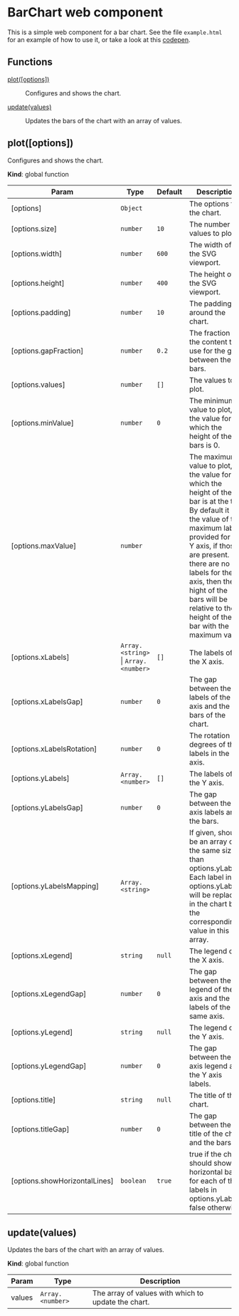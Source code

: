 # BarChart web component

This is a simple web component for a bar chart. See the file `example.html` for
an example of how to use it, or take a look at this
[codepen](https://codepen.io/JoseIVP/pen/bGWbQaz).

## Functions

<dl>
<dt><a href="#plot">plot([options])</a></dt>
<dd><p>Configures and shows the chart.</p>
</dd>
<dt><a href="#update">update(values)</a></dt>
<dd><p>Updates the bars of the chart with an array of values.</p>
</dd>
</dl>

<a name="plot"></a>

## plot([options])
Configures and shows the chart.

**Kind**: global function  

| Param | Type | Default | Description |
| --- | --- | --- | --- |
| [options] | <code>Object</code> |  | The options for the chart. |
| [options.size] | <code>number</code> | <code>10</code> | The number of values to plot. |
| [options.width] | <code>number</code> | <code>600</code> | The width of the SVG viewport. |
| [options.height] | <code>number</code> | <code>400</code> | The height of the SVG viewport. |
| [options.padding] | <code>number</code> | <code>10</code> | The padding around the chart. |
| [options.gapFraction] | <code>number</code> | <code>0.2</code> | The fraction of the content to use for the gaps between the bars. |
| [options.values] | <code>number</code> | <code>[]</code> | The values to plot. |
| [options.minValue] | <code>number</code> | <code>0</code> | The minimum value to plot, i.e. the value for which the height of the bars is 0. |
| [options.maxValue] | <code>number</code> |  | The maximum value to plot, i.e. the value for which the height of the bar is at the top. By default it is the value of the maximum label provided for the Y axis, if those are present. If there are no labels for the Y axis, then the hight of the bars will be relative to the height of the bar with the maximum value. |
| [options.xLabels] | <code>Array.&lt;string&gt;</code> \| <code>Array.&lt;number&gt;</code> | <code>[]</code> | The labels of the X axis. |
| [options.xLabelsGap] | <code>number</code> | <code>0</code> | The gap between the labels of the X axis and the bars of the chart. |
| [options.xLabelsRotation] | <code>number</code> | <code>0</code> | The rotation in degrees of the labels in the X axis. |
| [options.yLabels] | <code>Array.&lt;number&gt;</code> | <code>[]</code> | The labels of the Y axis. |
| [options.yLabelsGap] | <code>number</code> | <code>0</code> | The gap between the Y axis labels and the bars. |
| [options.yLabelsMapping] | <code>Array.&lt;string&gt;</code> | <code></code> | If given, should be an array of the same size than options.yLabels. Each label in options.yLabels will be replaced in the chart by the corresponding value in this array. |
| [options.xLegend] | <code>string</code> | <code>null</code> | The legend of the X axis. |
| [options.xLegendGap] | <code>number</code> | <code>0</code> | The gap between the legend of the X axis and the labels of the same axis. |
| [options.yLegend] | <code>string</code> | <code>null</code> | The legend of the Y axis. |
| [options.yLegendGap] | <code>number</code> | <code>0</code> | The gap between the Y axis legend and the Y axis labels. |
| [options.title] | <code>string</code> | <code>null</code> | The title of the chart. |
| [options.titleGap] | <code>number</code> | <code>0</code> | The gap between the title of the chart and the bars. |
| [options.showHorizontalLines] | <code>boolean</code> | <code>true</code> | true if the chart should show horizontal bars for each of the labels in options.yLabels, false otherwise. |

<a name="update"></a>

## update(values)
Updates the bars of the chart with an array of values.

**Kind**: global function  

| Param | Type | Description |
| --- | --- | --- |
| values | <code>Array.&lt;number&gt;</code> | The array of values with which to update the chart. |

